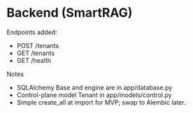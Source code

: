 # Backend (SmartRAG)

Endpoints added:
- POST /tenants
- GET /tenants
- GET /health

Notes
- SQLAlchemy Base and engine are in app/database.py
- Control-plane model Tenant in app/models/control.py
- Simple create_all at import for MVP; swap to Alembic later.
